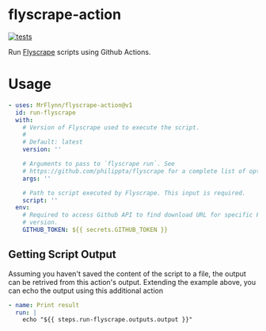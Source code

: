 # flyscrape-action

[![tests](https://github.com/MrFlynn/flyscrape-action/actions/workflows/test.yml/badge.svg)](https://github.com/MrFlynn/flyscrape-action/actions/workflows/test.yml)

Run [Flyscrape](https://github.com/philippta/flyscrape) scripts using Github
Actions.

# Usage
```yaml
- uses: MrFlynn/flyscrape-action@v1
  id: run-flyscrape
  with:
    # Version of Flyscrape used to execute the script.
    #
    # Default: latest
    version: ''

    # Arguments to pass to `flyscrape run`. See
    # https://github.com/philippta/flyscrape for a complete list of options.
    args: ''

    # Path to script executed by Flyscrape. This input is required.
    script: ''
  env:
    # Required to access Github API to find download URL for specific Flyscrape
    # version.
    GITHUB_TOKEN: ${{ secrets.GITHUB_TOKEN }}
```

## Getting Script Output
Assuming you haven't saved the content of the script to a file, the output can
be retrived from this action's output. Extending the example above, you can
echo the output using this additional action

```yaml
- name: Print result
  run: |
    echo "${{ steps.run-flyscrape.outputs.output }}"
```

